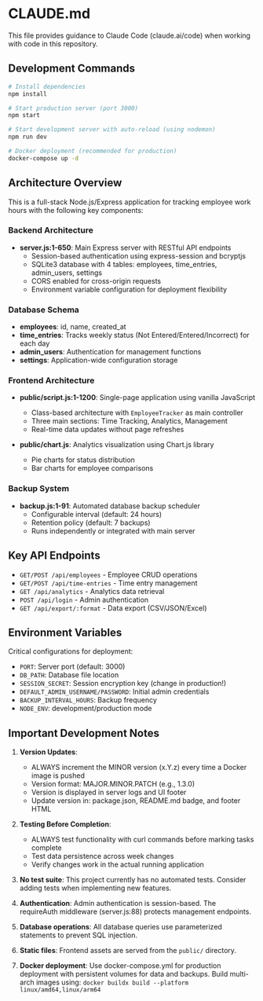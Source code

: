 # CLAUDE.md

This file provides guidance to Claude Code (claude.ai/code) when working with code in this repository.

## Development Commands

```bash
# Install dependencies
npm install

# Start production server (port 3000)
npm start

# Start development server with auto-reload (using nodemon)
npm run dev

# Docker deployment (recommended for production)
docker-compose up -d
```

## Architecture Overview

This is a full-stack Node.js/Express application for tracking employee work hours with the following key components:

### Backend Architecture
- **server.js:1-650**: Main Express server with RESTful API endpoints
  - Session-based authentication using express-session and bcryptjs
  - SQLite3 database with 4 tables: employees, time_entries, admin_users, settings
  - CORS enabled for cross-origin requests
  - Environment variable configuration for deployment flexibility

### Database Schema
- **employees**: id, name, created_at
- **time_entries**: Tracks weekly status (Not Entered/Entered/Incorrect) for each day
- **admin_users**: Authentication for management functions
- **settings**: Application-wide configuration storage

### Frontend Architecture
- **public/script.js:1-1200**: Single-page application using vanilla JavaScript
  - Class-based architecture with `EmployeeTracker` as main controller
  - Three main sections: Time Tracking, Analytics, Management
  - Real-time data updates without page refreshes
  
- **public/chart.js**: Analytics visualization using Chart.js library
  - Pie charts for status distribution
  - Bar charts for employee comparisons

### Backup System
- **backup.js:1-91**: Automated database backup scheduler
  - Configurable interval (default: 24 hours)
  - Retention policy (default: 7 backups)
  - Runs independently or integrated with main server

## Key API Endpoints

- `GET/POST /api/employees` - Employee CRUD operations
- `GET/POST /api/time-entries` - Time entry management
- `GET /api/analytics` - Analytics data retrieval
- `POST /api/login` - Admin authentication
- `GET /api/export/:format` - Data export (CSV/JSON/Excel)

## Environment Variables

Critical configurations for deployment:
- `PORT`: Server port (default: 3000)
- `DB_PATH`: Database file location
- `SESSION_SECRET`: Session encryption key (change in production!)
- `DEFAULT_ADMIN_USERNAME/PASSWORD`: Initial admin credentials
- `BACKUP_INTERVAL_HOURS`: Backup frequency
- `NODE_ENV`: development/production mode

## Important Development Notes

1. **Version Updates**: 
   - ALWAYS increment the MINOR version (x.Y.z) every time a Docker image is pushed
   - Version format: MAJOR.MINOR.PATCH (e.g., 1.3.0)
   - Version is displayed in server logs and UI footer
   - Update version in: package.json, README.md badge, and footer HTML

2. **Testing Before Completion**:
   - ALWAYS test functionality with curl commands before marking tasks complete
   - Test data persistence across week changes
   - Verify changes work in the actual running application

3. **No test suite**: This project currently has no automated tests. Consider adding tests when implementing new features.

3. **Authentication**: Admin authentication is session-based. The requireAuth middleware (server.js:88) protects management endpoints.

4. **Database operations**: All database queries use parameterized statements to prevent SQL injection.

5. **Static files**: Frontend assets are served from the `public/` directory.

6. **Docker deployment**: Use docker-compose.yml for production deployment with persistent volumes for data and backups. Build multi-arch images using: `docker buildx build --platform linux/amd64,linux/arm64`